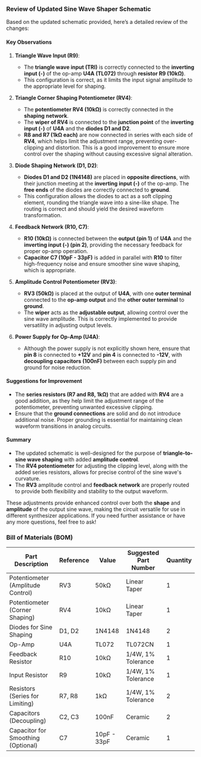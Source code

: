 ### **Review of Updated Sine Wave Shaper Schematic**

Based on the updated schematic provided, here’s a detailed review of the changes:

#### **Key Observations**

1. **Triangle Wave Input (R9)**:
   - The **triangle wave input (TRI)** is correctly connected to the **inverting input (-)** of the op-amp **U4A (TL072)** through **resistor R9 (10kΩ)**.
   - This configuration is correct, as it limits the input signal amplitude to the appropriate level for shaping.

2. **Triangle Corner Shaping Potentiometer (RV4)**:
   - The **potentiometer RV4 (10kΩ)** is correctly connected in the **shaping network**.
   - The **wiper of RV4** is connected to the **junction point** of the **inverting input (-)** of **U4A** and the **diodes D1 and D2**.
   - **R8 and R7 (1kΩ each)** are now connected in series with each side of **RV4**, which helps limit the adjustment range, preventing over-clipping and distortion. This is a good improvement to ensure more control over the shaping without causing excessive signal alteration.

3. **Diode Shaping Network (D1, D2)**:
   - **Diodes D1 and D2 (1N4148)** are placed in **opposite directions**, with their junction meeting at the **inverting input (-)** of the op-amp. The **free ends** of the diodes are correctly connected to **ground**.
   - This configuration allows the diodes to act as a soft clipping element, rounding the triangle wave into a sine-like shape. The routing is correct and should yield the desired waveform transformation.

4. **Feedback Network (R10, C7)**:
   - **R10 (10kΩ)** is connected between the **output (pin 1)** of **U4A** and the **inverting input (-) (pin 2)**, providing the necessary feedback for proper op-amp operation.
   - **Capacitor C7 (10pF - 33pF)** is added in parallel with **R10** to filter high-frequency noise and ensure smoother sine wave shaping, which is appropriate.

5. **Amplitude Control Potentiometer (RV3)**:
   - **RV3 (50kΩ)** is placed at the output of **U4A**, with one **outer terminal** connected to the **op-amp output** and the **other outer terminal** to **ground**.
   - The **wiper** acts as the **adjustable output**, allowing control over the sine wave amplitude. This is correctly implemented to provide versatility in adjusting output levels.

6. **Power Supply for Op-Amp (U4A)**:
   - Although the power supply is not explicitly shown here, ensure that **pin 8** is connected to **+12V** and **pin 4** is connected to **-12V**, with **decoupling capacitors (100nF)** between each supply pin and ground for noise reduction.

#### **Suggestions for Improvement**

- The **series resistors (R7 and R8, 1kΩ)** that are added with **RV4** are a good addition, as they help limit the adjustment range of the potentiometer, preventing unwanted excessive clipping.
- Ensure that the **ground connections** are solid and do not introduce additional noise. Proper grounding is essential for maintaining clean waveform transitions in analog circuits.

#### **Summary**

- The updated schematic is well-designed for the purpose of **triangle-to-sine wave shaping** with added **amplitude control**.
- The **RV4 potentiometer** for adjusting the clipping level, along with the added series resistors, allows for precise control of the sine wave's curvature.
- The **RV3** amplitude control and **feedback network** are properly routed to provide both flexibility and stability to the output waveform.

These adjustments provide enhanced control over both the **shape** and **amplitude** of the output sine wave, making the circuit versatile for use in different synthesizer applications. If you need further assistance or have any more questions, feel free to ask!

### **Bill of Materials (BOM)**

| Part Description                   | Reference | Value       | Suggested Part Number | Quantity |
| ---------------------------------- | --------- | ----------- | --------------------- | -------- |
| Potentiometer (Amplitude Control)  | RV3       | 50kΩ        | Linear Taper          | 1        |
| Potentiometer (Corner Shaping)     | RV4       | 10kΩ        | Linear Taper          | 1        |
| Diodes for Sine Shaping            | D1, D2    | 1N4148      | 1N4148                | 2        |
| Op-Amp                             | U4A       | TL072       | TL072CN               | 1        |
| Feedback Resistor                  | R10       | 10kΩ        | 1/4W, 1% Tolerance    | 1        |
| Input Resistor                     | R9        | 10kΩ        | 1/4W, 1% Tolerance    | 1        |
| Resistors (Series for Limiting)    | R7, R8    | 1kΩ         | 1/4W, 1% Tolerance    | 2        |
| Capacitors (Decoupling)            | C2, C3    | 100nF       | Ceramic               | 2        |
| Capacitor for Smoothing (Optional) | C7        | 10pF - 33pF | Ceramic               | 1        |

